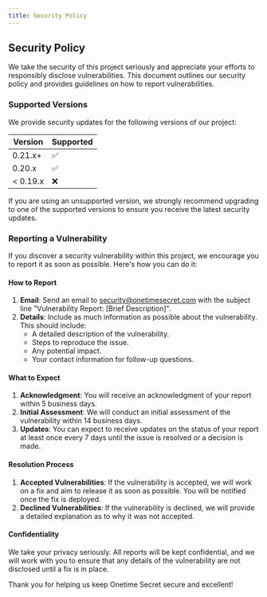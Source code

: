 ```yaml
---
title: Security Policy
---
```


<article class="prose dark:prose-invert">
  <h2 class="mb-4 text-2xl font-bold dark:text-white">
    Security Policy
  </h2>
  <p class="mb-4 dark:text-gray-300">
    We take the security of this project seriously and appreciate your efforts to responsibly disclose vulnerabilities. This document outlines our security policy and provides guidelines on how to report vulnerabilities.
  </p>
  <h3 class="mb-2 text-xl font-semibold dark:text-white">
    Supported Versions
  </h3>
  <p class="mb-4 dark:text-gray-300">
    We provide security updates for the following versions of our project:
  </p>
  <table class="mb-4 w-full">
    <thead>
      <tr class="bg-gray-100 dark:bg-gray-700">
        <th class="p-2 text-left dark:text-white">
          Version
        </th>
        <th class="p-2 text-left dark:text-white">
          Supported
        </th>
      </tr>
    </thead>
    <tbody>
      <tr class="border-b dark:border-gray-600">
        <td class="p-2 dark:text-gray-300">
          0.21.x+
        </td>
        <td class="p-2 dark:text-gray-300">
          ✅
        </td>
      </tr>
      <tr class="border-b dark:border-gray-600">
        <td class="p-2 dark:text-gray-300">
          0.20.x
        </td>
        <td class="p-2 dark:text-gray-300">
          ✅
        </td>
      </tr>
      <tr>
        <td class="p-2 dark:text-gray-300">
          &lt; 0.19.x
        </td>
        <td class="p-2 dark:text-gray-300">
          ❌
        </td>
      </tr>
    </tbody>
  </table>
  <p class="mb-4 dark:text-gray-300">
    If you are using an unsupported version, we strongly recommend upgrading to one of the supported versions to ensure you receive the latest security updates.
  </p>
  <h3 class="mb-2 text-xl font-semibold dark:text-white">
    Reporting a Vulnerability
  </h3>
  <p class="mb-4 dark:text-gray-300">
    If you discover a security vulnerability within this project, we encourage you to report it as soon as possible. Here's how you can do it:
  </p>
  <h4 class="mb-2 text-lg font-semibold dark:text-white">
    How to Report
  </h4>
  <ol class="mb-4 list-decimal pl-6 dark:text-gray-300">
    <li class="mb-2">
      <strong>Email</strong>: Send an email to
      <a href="mailto:security@onetimesecret.com?subject=Vulnerability%20Report%3A%20%5BBrief%20Description%5D">security@onetimesecret.com</a>
      with the subject line "Vulnerability Report: [Brief Description]".
    </li>
    <li>
      <strong>Details</strong>: Include as much information as possible about the vulnerability. This should include:
      <ul class="mt-2 list-disc pl-6">
        <li>A detailed description of the vulnerability.</li>
        <li>Steps to reproduce the issue.</li>
        <li>Any potential impact.</li>
        <li>Your contact information for follow-up questions.</li>
      </ul>
    </li>
  </ol>
  <h4 class="mb-2 text-lg font-semibold dark:text-white">
    What to Expect
  </h4>
  <ol class="dark:text-gray-300">
    <li>
      <strong>Acknowledgment</strong>: You will receive an acknowledgment of your report within 5 business days.
    </li>
    <li>
      <strong>Initial Assessment</strong>: We will conduct an initial assessment of the vulnerability within 14 business days.
    </li>
    <li>
      <strong>Updates</strong>: You can expect to receive updates on the status of your report at least once every 7 days until the issue is resolved or a decision is made.
    </li>
  </ol>
  <h4 class="mb-2 text-lg font-semibold dark:text-white">
    Resolution Process
  </h4>
  <ol class="dark:text-gray-300">
    <li>
      <strong>Accepted Vulnerabilities</strong>: If the vulnerability is accepted, we will work on a fix and aim to release it as soon as possible. You will be notified once the fix is deployed.
    </li>
    <li>
      <strong>Declined Vulnerabilities</strong>: If the vulnerability is declined, we will provide a detailed explanation as to why it was not accepted.
    </li>
  </ol>
  <h4 class="mb-2 text-lg font-semibold dark:text-white">
    Confidentiality
  </h4>
  <p class="prose dark:text-gray-300">
    We take your privacy seriously. All reports will be kept confidential, and we will work with you to ensure that any details of the vulnerability are not disclosed until a fix is in place.
  </p>
  <p class="prose dark:text-gray-300">
    Thank you for helping us keep Onetime Secret secure and excellent!
  </p>
</article>
